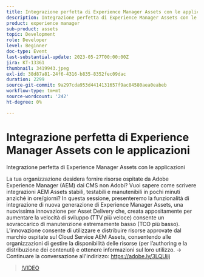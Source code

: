 ```yaml
---
title: Integrazione perfetta di Experience Manager Assets con le applicazioni
description: Integrazione perfetta di Experience Manager Assets con le applicazioniLa tua organizzazione desidera distribuire risorse ospitate da Adobe Experience Manager (AEM) dai CMS non Adobi? Vuoi sapere come scrivere integrazioni AEM Assets stabili, testabili e manutenibili in pochi minuti anziché in ore/giorni? In questa sessione, presenteremo la funzionalità di integrazione di nuova generazione di Experience Manager Assets, una nuovissima innovazione per Asset Delivery che, creata appositamente per aumentare la velocità di sviluppo (TTV più veloce) consente un sovraccarico di manutenzione estremamente basso (TCO più basso). L’innovazione consente di utilizzare e distribuire risorse approvate dal marchio ospitate sul Cloud Service AEM Assets, consentendo alle organizzazioni di gestire la disponibilità delle risorse (per l’authoring e la distribuzione dei contenuti) e ottenere informazioni sul loro utilizzo.
product: experience manager
sub-product: assets
topic: Development
role: Developer
level: Beginner
doc-type: Event
last-substantial-update: 2023-05-27T00:00:00Z
jira: KT-13361
thumbnail: 3419943.jpeg
exl-id: 38d87a81-24f6-4316-b835-8352fec09dac
duration: 2299
source-git-commit: 9a297cda953d4414131657f9ac84580aea0eabeb
workflow-type: tm+mt
source-wordcount: '242'
ht-degree: 0%

---
```


# Integrazione perfetta di Experience Manager Assets con le applicazioni

Integrazione perfetta di Experience Manager Assets con le applicazioni

La tua organizzazione desidera fornire risorse ospitate da Adobe Experience Manager (AEM) dai CMS non Adobi? Vuoi sapere come scrivere integrazioni AEM Assets stabili, testabili e manutenibili in pochi minuti anziché in ore/giorni? In questa sessione, presenteremo la funzionalità di integrazione di nuova generazione di Experience Manager Assets, una nuovissima innovazione per Asset Delivery che, creata appositamente per aumentare la velocità di sviluppo (TTV più veloce) consente un sovraccarico di manutenzione estremamente basso (TCO più basso). L’innovazione consente di utilizzare e distribuire risorse approvate dal marchio ospitate sul Cloud Service AEM Assets, consentendo alle organizzazioni di gestire la disponibilità delle risorse (per l’authoring e la distribuzione dei contenuti) e ottenere informazioni sul loro utilizzo. → Continuare la conversazione all&#39;indirizzo: https://adobe.ly/3LQUiij

>[!VIDEO](https://video.tv.adobe.com/v/3419943/?learn=on)
